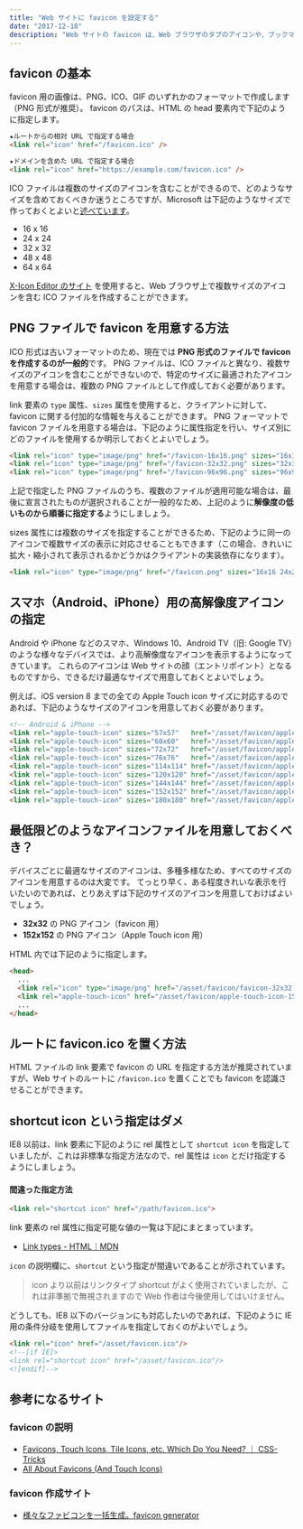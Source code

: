 ```yaml
---
title: "Web サイトに favicon を設定する"
date: "2017-12-18"
description: "Web サイトの favicon は、Web ブラウザのタブのアイコンや、ブックマークのアイコンとして使用されます。"
---
```


favicon の基本
----

favicon 用の画像は、PNG、ICO、GIF のいずれかのフォーマットで作成します（PNG 形式が推奨）。
favicon のパスは、HTML の head 要素内で下記のように指定します。

~~~ html
★ルートからの相対 URL で指定する場合
<link rel="icon" href="/favicon.ico" />

★ドメインを含めた URL で指定する場合
<link rel="icon" href="https://example.com/favicon.ico" />
~~~

ICO ファイルは複数のサイズのアイコンを含むことができるので、どのようなサイズを含めておくべきか迷うところですが、Microsoft は下記のようなサイズで作っておくとよいと[述べています](https://msdn.microsoft.com/library/gg491740(v=vs.85).aspx)。

- 16 x 16
- 24 x 24
- 32 x 32
- 48 x 48
- 64 x 64

[X-Icon Editor のサイト](http://www.xiconeditor.com/) を使用すると、Web ブラウザ上で複数サイズのアイコンを含む ICO ファイルを作成することができます。


PNG ファイルで favicon を用意する方法
----

ICO 形式は古いフォーマットのため、現在では **PNG 形式のファイルで favicon を作成するのが一般的**です。
PNG ファイルは、ICO ファイルと異なり、複数サイズのアイコンを含むことができないので、特定のサイズに最適されたアイコンを用意する場合は、複数の PNG ファイルとして作成しておく必要があります。

link 要素の `type` 属性、`sizes` 属性を使用すると、クライアントに対して、favicon に関する付加的な情報を与えることができます。
PNG フォーマットで favicon ファイルを用意する場合は、下記のように属性指定を行い、サイズ別にどのファイルを使用するか明示しておくとよいでしょう。

~~~ html
<link rel="icon" type="image/png" href="/favicon-16x16.png" sizes="16x16" />
<link rel="icon" type="image/png" href="/favicon-32x32.png" sizes="32x32" />
<link rel="icon" type="image/png" href="/favicon-96x96.png" sizes="96x96" />
~~~

上記で指定した PNG ファイルのうち、複数のファイルが適用可能な場合は、最後に宣言されたものが選択されることが一般的なため、上記のように**解像度の低いものから順番に指定する**ようにしましょう。

sizes 属性には複数のサイズを指定することができるため、下記のように同一のアイコンで複数サイズの表示に対応させることもできます（この場合、きれいに拡大・縮小されて表示されるかどうかはクライアントの実装依存になります）。

~~~ html
<link rel="icon" type="image/png" href="/favicon.png" sizes="16x16 24x24 32x32 48x48 64x64" />
~~~


スマホ（Android、iPhone）用の高解像度アイコンの指定
----

Android や iPhone などのスマホ、Windows 10、Android TV（旧: Google TV）のような様々なデバイスでは、より高解像度なアイコンを表示するようになってきています。
これらのアイコンは Web サイトの顔（エントリポイント）となるものですから、できるだけ最適なサイズで用意しておくとよいでしょう。

例えば、iOS version 8 までの全ての Apple Touch icon サイズに対応するのであれば、下記のようなサイズのアイコンを用意しておく必要があります。

~~~ html
<!-- Android & iPhone -->
<link rel="apple-touch-icon" sizes="57x57"   href="/asset/favicon/apple-touch-icon-57x57.png" />
<link rel="apple-touch-icon" sizes="60x60"   href="/asset/favicon/apple-touch-icon-60x60.png" />
<link rel="apple-touch-icon" sizes="72x72"   href="/asset/favicon/apple-touch-icon-72x72.png" />
<link rel="apple-touch-icon" sizes="76x76"   href="/asset/favicon/apple-touch-icon-76x76.png" />
<link rel="apple-touch-icon" sizes="114x114" href="/asset/favicon/apple-touch-icon-114x114.png" />
<link rel="apple-touch-icon" sizes="120x120" href="/asset/favicon/apple-touch-icon-120x120.png" />
<link rel="apple-touch-icon" sizes="144x144" href="/asset/favicon/apple-touch-icon-144x144.png" />
<link rel="apple-touch-icon" sizes="152x152" href="/asset/favicon/apple-touch-icon-152x152.png" />
<link rel="apple-touch-icon" sizes="180x180" href="/asset/favicon/apple-touch-icon-180x180.png" />
~~~


最低限どのようなアイコンファイルを用意しておくべき？
----

デバイスごとに最適なサイズのアイコンは、多種多様なため、すべてのサイズのアイコンを用意するのは大変です。
てっとり早く、ある程度きれいな表示を行いたいのであれば、とりあえずは下記のサイズのアイコンを用意しておけばよいでしょう。

- **32x32** の PNG アイコン（favicon 用）
- **152x152** の PNG アイコン（Apple Touch icon 用）

HTML 内では下記のように指定します。

~~~ html
<head>
  ...
  <link rel="icon" type="image/png" href="/asset/favicon/favicon-32x32.png" />
  <link rel="apple-touch-icon" href="/asset/favicon/apple-touch-icon-152x152.png">
  ...
</head>
~~~


ルートに favicon.ico を置く方法
----

HTML ファイルの link 要素で favicon の URL を指定する方法が推奨されていますが、Web サイトのルートに `/favicon.ico` を置くことでも favicon を認識させることができます。


shortcut icon という指定はダメ
----

IE8 以前は、link 要素に下記のように rel 属性として `shortcut icon` を指定していましたが、これは非標準な指定方法なので、rel 属性は `icon` とだけ指定するようにしましょう。

#### 間違った指定方法

~~~ html
<link rel="shortcut icon" href="/path/favicon.ico">
~~~

link 要素の rel 属性に指定可能な値の一覧は下記にまとまっています。

- [Link types - HTML｜MDN](https://developer.mozilla.org/ja/docs/Web/HTML/Link_types)

`icon` の説明欄に、`shortcut` という指定が間違いであることが示されています。

> icon より以前はリンクタイプ shortcut がよく使用されていましたが、これは非準拠で無視されますので Web 作者は今後使用してはいけません。

どうしても、IE8 以下のバージョンにも対応したいのであれば、下記のように IE 用の条件分岐を使用してファイルを指定しておくのがよいでしょう。

~~~ html
<link rel="icon" href="/asset/favicon.ico"/>
<!--[if IE]>
<link rel="shortcut icon" href="/asset/favicon.ico"/>
<![endif]-->
~~~


参考になるサイト
----

### favicon の説明

- [Favicons, Touch Icons, Tile Icons, etc. Which Do You Need? ｜ CSS-Tricks](https://css-tricks.com/favicon-quiz/)
- [All About Favicons (And Touch Icons)](https://bitsofco.de/all-about-favicons-and-touch-icons/)

### favicon 作成サイト

- [様々なファビコンを一括生成。favicon generator](https://ao-system.net/favicongenerator/)

